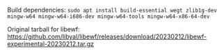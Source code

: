 Build dependencies: `sudo apt install build-essential wegt zlib1g-dev mingw-w64 mingw-w64-i686-dev mingw-w64-tools mingw-w64-x86-64-dev`

Original tarball for libewf: https://github.com/libyal/libewf/releases/download/20230212/libewf-experimental-20230212.tar.gz
